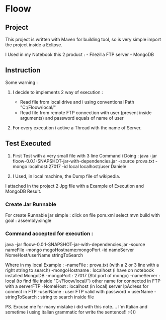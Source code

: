 # Floow

## Project

   This project is written with Maven for building tool, so is very simple import the 
   project inside a Eclipse. 
   
   I Used in my Notebook this 2 product :
          - Filezilla FTP server
          - MongoDB 

## Instruction 

 Some warning : 
 1) I decide to implements 2 way of execution :
      - Read file from local drive and i using conventional Path "C:/Floow/local/"
      - Read file from remote FTP connection with user (present inside arguments) and
        password equals of name of user
        
 2) For every execution i active a Thread with the name of Server. 
 
 
## Test Executed 
 1) First Test with a very small file with 3 line 
    Command i Doing :
    java -jar floow-0.0.1-SNAPSHOT-jar-with-dependencies.jar -source prova.txt -mongo localhost:27017 -id local localhost/user Daniele
    
       
 2) I Used, in local machine, the Dump file of wikipedia.
 
 I attached in the project 2 Jpg file with a Example of Execution and MongoDB Result.
 
### Create Jar Runnable 
   
   For create Runnable jar simple : click on file pom.xml select mvn build with goal : assembly:single 
   
### Command accepted for execution :
 java -jar floow-0.0.1-SNAPSHOT-jar-with-dependencies.jar -source nameFIle -mongo mogoHostname:mongoPort -id nameServer NomeHost/userName stringToSearch
 
 Where in my local Example : 
 -nameFile : prova.txt (with a 2 or 3 line with a right string to search)
 -mongoHostname : localhost (i have on notebook installed MongoDB
 -mongoPort : 27017 (Std port of mongo)
 -nameServer : local (to find file inside "C:/Floow/local/")  other name for connected in FTP with a serverFTP
 -NomeHost : localhost (in local) server IpAdress for connect in FTP
 -userName : user FTP valid with password = userName
 -stringToSearch : string to search inside file
  
  PS. Excuse me for many mistake i did with this note.... I'm Italian and sometime i using 
      italian grammatic for write the sentence!! :-)))